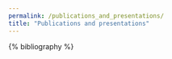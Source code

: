 ```yaml
---
permalink: /publications_and_presentations/
title: "Publications and presentations"
---
```



{% bibliography %}
